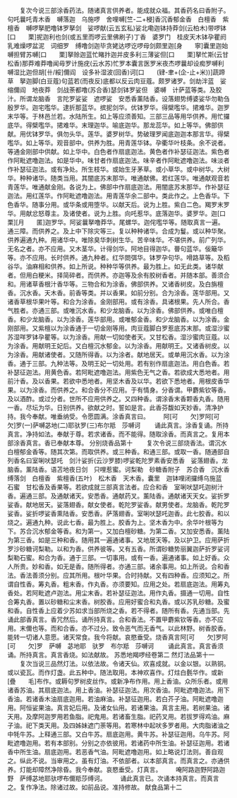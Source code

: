 <!-- { "loadSidebar": true } -->
　　复次今说三部涂香药法。随诸真言供养者。能成就众福。其香药名曰香附子。句吒曩吒青木香　嚩落迦　乌施啰　舍哩嚩[竺-二+梫]香沉香郁金香　白檀香　紫檀香　嚩啰拏肥噜钵罗拏剑　娑啰献(云五玄私)娑北嘞迦钵持莽剑(云柏木)带啰钵[口　　栗]抳迦利也剑(或五里而啰云里佛刷子)丁香　婆罗门　桂皮天木钵孕瞿阏乳难燥啰盆泥　词细罗　缚噜剑迦毕贪姥达啰讫啰母剑颇里迦[身　　寧]囊里迦始嚩担臂苏嚩[口　　栗]拏赊迦蓝忙睹抃迦并皮多利三薄娑但[口　　栗]拏忙斯(云甘松香)那莽难莽噜闻毋罗计施疣(云水苏)忙罗本囊言医罗米夜杰啰曩却设痴罗嚩利嚩湿比迦但胡[卄/綏]儞阎　设多补湿波(回香)诃[口　　(肄-聿+(企-止+米))]蔬蹄草　拏迦脚(白豆蔻)句蓝若(而夜反)底都以反云肉豆蔻。颇罗诸罗。剑劫泮蓝　娑缩儞阎　地夜莽　剑战荼都噜(苏合香)瑟剑钵罗娑但　婆嚩　计萨蓝等类。及胶汁。所谓龙脑香　言陀罗娑娑　遮啰娑　安悉香薰陆香。设落翅势缚婆娑华勿勒刍殷罗华。迦宅嚂华。逮折那蓝华。摈抳剑华。优钵罗华。得檗嚂华。捃难华。迦罗末华等。于林邑兰若。水陆所生。如上等应须善知。三部三品等用华供养。用忙攞底华。得檗嚂华。捃难华。末理迦华。喻底迦华。那龙蕊华。如上等华。佛部供献。用优钵罗华。俱勿头华。莲华。婆罗树华。势破理罗闻底迦迦本那言华。得檗嚂华。如上等华。观音部中。供养为胜。用青莲华钵。孕衢华叶枝条。余不说者。等通金刚部中供献。如上华中。白色者作扇底迦法。黄色者作补瑟征迦法。紫色者作阿毗遮噜迦法。如是华中。味甘者作扇底迦法。味辛者作阿毗遮噜迦法。味淡者作补瑟征迦法。或有净处。所生枝华。或始生牙茅草。或小草华。或中树华。大树华。种种诸华。随类当用。其闇底苏末那华。唯通献佛。若红莲华。唯通献观音若青莲华。唯通献金刚。各说为上。佛部中作扇底迦法。用闇底苏末那华。作补瑟征迦法。用红莲华。作阿毗遮噜迦法。用青莲华余二部中。类此作之。上色香华。下色香华。随事分用。或华条或用堕华。以献天后。说为上胜。紫白二色。羯罗末罗华。用献忿怒尊主。及诸使者。说为上胜。向吒惹华。底落迦华。婆罗华。迦[口　　栗][月　　匿]迦罗华。阿娑曩拏噜莽华。尾螺华。迦侘嚂华等。随取真言一遍。通三障。而供养之。及上中下除灾等三。复以种种诸华。合成为鬘。或以种华聚。供养遍通九种。用诸华中。唯除臭华刺树生华。苦辛味华。不堪供养。前广列华。无名之者。亦不应用。又木茎华。计得剑华。阿地目得迦华。瞢句蓝华。佞簸华等。亦不应用。长时供养。通九种者。红华閦弭华。钵罗孕句华。嗗路草等。及稻谷华。油麻相和供养。如上所说。种种华等供养。最为胜上。如无此类。诸华献者。但用白粳米。择简碎者。而供养。亦迦等及余有胶树香者。并随本部。善须合和。用诸草香根汁香华等。三物合和为涂香。佛部供养。又诸香树皮。及白旃檀香。沉水香。天木香。前香等类。并以香果。如前分别。合为涂香。莲华部用。又诸香草根华果叶等。和合为涂香。金刚部用。或有涂香。具诸根果。先人所合。香气胜者。亦通三部。或唯沉水香。和少龙脑香。以为涂香。佛部供养。或唯白檀香。和少龙脑香。以为涂香。莲华部用。或唯郁金香。和少龙脑香。以为涂香。金刚部用。又紫檀以为涂香通于一切金刚等用。肉豆蔻脚白罗惹底苏末那。或湿沙蜜苏湿咩罗钵孕瞿等。以为涂香。用献一切如使者天。又甘松香。湿沙蜜肉豆蔻。以为涂香。用献明王妃后。又白檀沉水郁金。以为涂香。用献明王。又诸香树皮。以为涂香。用献诸使者。又随所得香。以为涂者。献地居天。或单用沉水香。以为涂香。通于三部。九种法等。及明王妃一切处用。若有别作扇底迦法。用白色香。若补瑟征迦法。用黄色香。若阿毗遮噜迦法。用紫色无气之香。若欲成大悉地者。用前汁香。及以香果。若欲中悉地者。用坚木香及以华。若欲下悉地者。用根皮香华果。以为涂香。而供养之。和合香分不应用。于有情身。分香谓。甲麝紫钦等香。及以酒酢。或过分者。世所不应用供养之。又四种香。谓涂香末香颗香丸香。随用一香。尽坛为华。日别供养。欲献之时。誓如是言。此香芬馥如天妙香。清净护持。我今奉献。唯垂纳受。令愿圆满。涂香真言曰。
　　阿[可　　欠]罗阿[可　　欠]罗(一)萨嚩苾地(二)耶驮罗(三)布尔羝　莎嚩诃
　　诵此真言。涂香复诵。所持真言。净持如法。奉献于尊。若求诸香。而不能得。随取涂香。而真言之。复用本部涂香真言。香已奉献本尊。
分别烧香品第十
　　复次令说三部烧香法。谓沉水白檀郁金香等。随其次第。而取供养。或三种香。和通三部。或取一香。随通部自列香名曰室唎吠瑟吒　剑汁娑折(云沙罗膝)啰娑乾陀罗素香安悉香　娑落翅香。龙脑香。薰陆香。语苫地夜日剑　只哩惹蜜。诃梨勒　砂糖香附子　苏合香　沉水香　缚落剑　白檀香　紫檀香(五叶)　松木香　天木香。囊里　迦钵哩闭攞缚乌施蓝　石蜜　甘松香及香果等。若欲成就三部真言法者。应合和香　室唎吠瑟吒迦树汁香。遍通三部。及通献诸天。安悉香。通献药叉。薰陆香。通献诸天天女。娑折罗娑香。献地居天。娑落翅香。献女使者。乾陀罗娑香。献男使者。龙脑香。乾陀罗娑香。娑折啰娑香熏陆香。安悉香。萨落翅香。室唎吠瑟吒迦香。此七胶香。和以烧之。遍通九种。说此七香。最为胜上。胶香为上。坚木香为中。余华叶根等为下。苏合沉水郁金等香。和为第一。又加白檀砂糖。为第二香。又加安悉香。薰陆为第三香。如是三种和香。随用其一遍通诸事。又地居天等。及以护卫。应用萨折罗沙砂糖诃梨勒。以和为香。供养彼等。又有五香。所谓砂糖势丽翼迦萨折罗娑诃梨勒石蜜。和合为香。通于三部。一切事用。或有一香。遍通诸事。如上好香。众人所贵。妙和香。如无是香。随所得者。亦通三部。诸余事用。如上所说。合和香法。香法善须分别。应其所用。根叶华果。合时持献。又有四种香。应须知之。所谓自性香。筹丸香。粗末香。作丸香。亦须要知。应用之处。若扇底迦法。用筹丸香处。若阿毗遮卢迦法。用尘末香。若补瑟征迦法。用作丸香。摄通一切用。自性合筹丸香。置以砂糖和尘末香。树胶香。应用好蜜合和丸香。或以苏乳砂糖。及蜜和香。自性香上应着少苏如求当部所烧之香。若不得者。随所有香。先通当部。先诵此部香真言。香咒然后。诵所持真言。合和香法。不置甲麝紫钦等香。亦不应用。末儞也等。而和合香。亦不过分。致令恶气而无香气。以此林野。树香胶香。能转一切诸人意愿。诸天常食。我今将献。哀愍垂受。烧香真言阿[可　　欠]罗阿[可　　欠]罗　萨嚩　苾地耶　驮罗　布尔羝　莎嚩诃
　　诵此真言。真言香须诵。所持真言。真言香烧。如法献故。
苏悉地羯啰经卷第二
然灯法品第十一
　　复次当说三品然灯法。以依法故。令诸天仙。欢喜成就。以金以银。以熟铜。或以瓷瓦。而作灯盏。此五种中。随法取用。本神欢喜作。灯炷白氎华作。或新[疊　　毛]布作。或耨句罗树皮丝作。或新净布作用。用上香油。众所乐者。或用诸香苏油。其扇底迦法。用上香油。补瑟征迦法。用次香油。阿毗遮噜迦法。用下香油。若诸香木油扇底迦用。若油麻油。补瑟征迦用。若白芥子油。阿毗遮噜迦用。阿恒娑果油。真言妃后用。及诸女仙用。若诸果油。真言主用。若树果油。诸天用。及摩阿迦罗用若鱼脂。祀鬼用。若诸畜生脂。祀药叉用。若拔罗得鸡油。麻子油。祀下类天用。及四姊妹遮门荼等用。若寒林中起吠多罗者用。大肉脂诸油之中牦牛苏。上释通三部。又白牛苏。扇底迦用。黄牛苏。补瑟征迦用。乌牛苏。阿毗遮噜迦用。若有本部别。分别之亦依彼用。若诸药中所生油。补瑟征迦用。若诸香中所生油。扇底迦用。若恶香气油。阿毗遮噜迦用。如上略说灯法则。善自观之。纵此不说。当审用之。虽有灯油。不依部者。以本部真言。而真言之。亦通供养。灯能却障然净除昏。我今奉献。哀愍垂受。灯真言。
　　唵阿路迦野阿路迦野　萨缚苾地耶驮啰布儞羝莎缚诃。
　　诵此真言已。次诵本持真言。而真言之。复作净法。除诸过故。如前品说。准持修故。
献食品第十二

